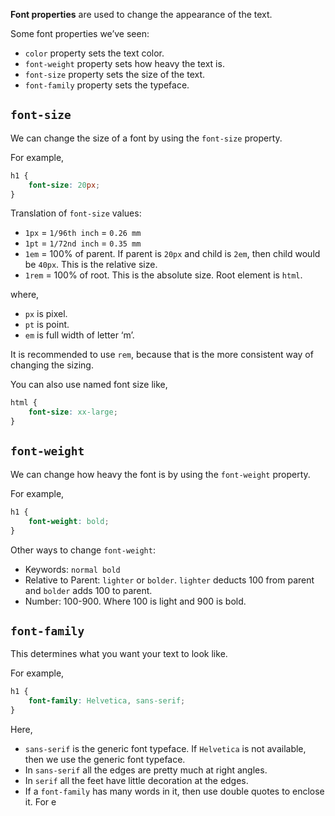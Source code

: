**Font properties** are used to change the appearance of the text.

Some font properties we’ve seen:
- `color` property sets the text color.
- `font-weight` property sets how heavy the text is.
- `font-size` property sets the size of the text.
- `font-family` property sets the typeface.

## `font-size` 

We can change the size of a font by using the `font-size` property.

For example,
```css
h1 {
	font-size: 20px;
}
```

Translation of `font-size` values:
- `1px` = `1/96th inch` = `0.26 mm`
- `1pt` = `1/72nd inch` = `0.35 mm`
- `1em` = 100% of parent. If parent is `20px` and child is `2em`, then child would be `40px`. This is the relative size.
- `1rem` = 100% of root. This is the absolute size. Root element is `html`.

where,
- `px` is pixel.
- `pt` is point.
- `em` is full width of letter ‘m’.

It is recommended to use `rem`, because that is the more consistent way of changing the sizing.

You can also use named font size like, 

```css
html {
	font-size: xx-large;
}
```

## `font-weight`

We can change how heavy the font is by using the `font-weight` property.

For example,
```css
h1 {
	font-weight: bold;
}
```

Other ways to change `font-weight`:
- Keywords: `normal bold`
- Relative to Parent: `lighter` or `bolder`. `lighter` deducts 100 from parent and `bolder` adds 100 to parent.
- Number: 100-900. Where 100 is light and 900 is bold.

## `font-family`

This determines what you want your text to look like.

For example,
```css
h1 {
	font-family: Helvetica, sans-serif;
}
```

Here,
- `sans-serif` is the generic font typeface. If `Helvetica` is not available, then we use the generic font typeface.
- In `sans-serif` all the edges are pretty much at right angles.
- In `serif` all the feet have little decoration at the edges.
- If a `font-family` has many words in it, then use double quotes to enclose it. For e
